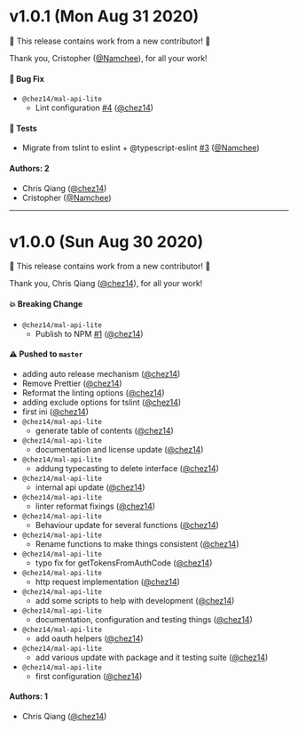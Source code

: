 # v1.0.1 (Mon Aug 31 2020)

:tada: This release contains work from a new contributor! :tada:

Thank you, Cristopher ([@Namchee](https://github.com/Namchee)), for all your work!

#### 🐛 Bug Fix

- `@chez14/mal-api-lite`
  - Lint configuration [#4](https://github.com/chez14/node-mal-api/pull/4) ([@chez14](https://github.com/chez14))

#### 🧪 Tests

- Migrate from tslint to eslint + @typescript-eslint [#3](https://github.com/chez14/node-mal-api/pull/3) ([@Namchee](https://github.com/Namchee))

#### Authors: 2

- Chris Qiang ([@chez14](https://github.com/chez14))
- Cristopher ([@Namchee](https://github.com/Namchee))

---

# v1.0.0 (Sun Aug 30 2020)

:tada: This release contains work from a new contributor! :tada:

Thank you, Chris Qiang ([@chez14](https://github.com/chez14)), for all your work!

#### 💥 Breaking Change

- `@chez14/mal-api-lite`
  - Publish to NPM [#1](https://github.com/chez14/node-mal-api/pull/1) ([@chez14](https://github.com/chez14))

#### ⚠️ Pushed to `master`

- adding auto release mechanism ([@chez14](https://github.com/chez14))
- Remove Prettier ([@chez14](https://github.com/chez14))
- Reformat the linting options ([@chez14](https://github.com/chez14))
- adding exclude options for tslint ([@chez14](https://github.com/chez14))
- first ini ([@chez14](https://github.com/chez14))
- `@chez14/mal-api-lite`
  - generate table of contents ([@chez14](https://github.com/chez14))
- `@chez14/mal-api-lite`
  - documentation and license update ([@chez14](https://github.com/chez14))
- `@chez14/mal-api-lite`
  - addung typecasting to delete interface ([@chez14](https://github.com/chez14))
- `@chez14/mal-api-lite`
  - internal api update ([@chez14](https://github.com/chez14))
- `@chez14/mal-api-lite`
  - linter reformat fixings ([@chez14](https://github.com/chez14))
- `@chez14/mal-api-lite`
  - Behaviour update for several functions ([@chez14](https://github.com/chez14))
- `@chez14/mal-api-lite`
  - Rename functions to make things consistent ([@chez14](https://github.com/chez14))
- `@chez14/mal-api-lite`
  - typo fix for getTokensFromAuthCode ([@chez14](https://github.com/chez14))
- `@chez14/mal-api-lite`
  - http request implementation ([@chez14](https://github.com/chez14))
- `@chez14/mal-api-lite`
  - add some scripts to help with development ([@chez14](https://github.com/chez14))
- `@chez14/mal-api-lite`
  - documentation, configuration and testing things ([@chez14](https://github.com/chez14))
- `@chez14/mal-api-lite`
  - add oauth helpers ([@chez14](https://github.com/chez14))
- `@chez14/mal-api-lite`
  - add various update with package and it testing suite ([@chez14](https://github.com/chez14))
- `@chez14/mal-api-lite`
  - first configuration ([@chez14](https://github.com/chez14))

#### Authors: 1

- Chris Qiang ([@chez14](https://github.com/chez14))
